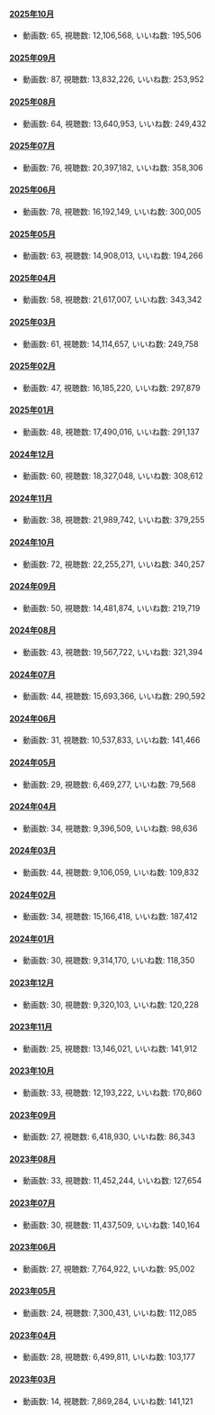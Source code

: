#### [2025年10月](videos/202510 "wikilink")

-   動画数: 65, 視聴数: 12,106,568, いいね数: 195,506

#### [2025年09月](videos/202509 "wikilink")

-   動画数: 87, 視聴数: 13,832,226, いいね数: 253,952

#### [2025年08月](videos/202508 "wikilink")

-   動画数: 64, 視聴数: 13,640,953, いいね数: 249,432

#### [2025年07月](videos/202507 "wikilink")

-   動画数: 76, 視聴数: 20,397,182, いいね数: 358,306

#### [2025年06月](videos/202506 "wikilink")

-   動画数: 78, 視聴数: 16,192,149, いいね数: 300,005

#### [2025年05月](videos/202505 "wikilink")

-   動画数: 63, 視聴数: 14,908,013, いいね数: 194,266

#### [2025年04月](videos/202504 "wikilink")

-   動画数: 58, 視聴数: 21,617,007, いいね数: 343,342

#### [2025年03月](videos/202503 "wikilink")

-   動画数: 61, 視聴数: 14,114,657, いいね数: 249,758

#### [2025年02月](videos/202502 "wikilink")

-   動画数: 47, 視聴数: 16,185,220, いいね数: 297,879

#### [2025年01月](videos/202501 "wikilink")

-   動画数: 48, 視聴数: 17,490,016, いいね数: 291,137

#### [2024年12月](videos/202412 "wikilink")

-   動画数: 60, 視聴数: 18,327,048, いいね数: 308,612

#### [2024年11月](videos/202411 "wikilink")

-   動画数: 38, 視聴数: 21,989,742, いいね数: 379,255

#### [2024年10月](videos/202410 "wikilink")

-   動画数: 72, 視聴数: 22,255,271, いいね数: 340,257

#### [2024年09月](videos/202409 "wikilink")

-   動画数: 50, 視聴数: 14,481,874, いいね数: 219,719

#### [2024年08月](videos/202408 "wikilink")

-   動画数: 43, 視聴数: 19,567,722, いいね数: 321,394

#### [2024年07月](videos/202407 "wikilink")

-   動画数: 44, 視聴数: 15,693,366, いいね数: 290,592

#### [2024年06月](videos/202406 "wikilink")

-   動画数: 31, 視聴数: 10,537,833, いいね数: 141,466

#### [2024年05月](videos/202405 "wikilink")

-   動画数: 29, 視聴数: 6,469,277, いいね数: 79,568

#### [2024年04月](videos/202404 "wikilink")

-   動画数: 34, 視聴数: 9,396,509, いいね数: 98,636

#### [2024年03月](videos/202403 "wikilink")

-   動画数: 44, 視聴数: 9,106,059, いいね数: 109,832

#### [2024年02月](videos/202402 "wikilink")

-   動画数: 34, 視聴数: 15,166,418, いいね数: 187,412

#### [2024年01月](videos/202401 "wikilink")

-   動画数: 30, 視聴数: 9,314,170, いいね数: 118,350

#### [2023年12月](videos/202312 "wikilink")

-   動画数: 30, 視聴数: 9,320,103, いいね数: 120,228

#### [2023年11月](videos/202311 "wikilink")

-   動画数: 25, 視聴数: 13,146,021, いいね数: 141,912

#### [2023年10月](videos/202310 "wikilink")

-   動画数: 33, 視聴数: 12,193,222, いいね数: 170,860

#### [2023年09月](videos/202309 "wikilink")

-   動画数: 27, 視聴数: 6,418,930, いいね数: 86,343

#### [2023年08月](videos/202308 "wikilink")

-   動画数: 33, 視聴数: 11,452,244, いいね数: 127,654

#### [2023年07月](videos/202307 "wikilink")

-   動画数: 30, 視聴数: 11,437,509, いいね数: 140,164

#### [2023年06月](videos/202306 "wikilink")

-   動画数: 27, 視聴数: 7,764,922, いいね数: 95,002

#### [2023年05月](videos/202305 "wikilink")

-   動画数: 24, 視聴数: 7,300,431, いいね数: 112,085

#### [2023年04月](videos/202304 "wikilink")

-   動画数: 28, 視聴数: 6,499,811, いいね数: 103,177

#### [2023年03月](videos/202303 "wikilink")

-   動画数: 14, 視聴数: 7,869,284, いいね数: 141,121

